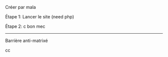Créer par mala

Étape 1:
Lancer le site (need php)

Étape 2:
c bon mec

--------------------------------------------------------

Barrière anti-matrixé

cc

